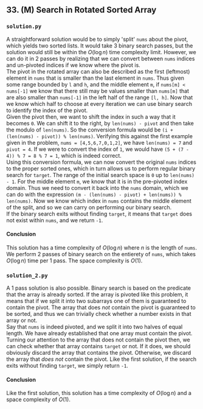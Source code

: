 ## 33. (M) Search in Rotated Sorted Array

### `solution.py`
A straightforward solution would be to simply 'split' `nums` about the pivot, which yields two sorted lists. It would take 3 binary search passes, but the solution would still be within the $O(\log n)$ time complexity limit. However, we can do it in 2 passes by realizing that we can convert between `nums` indices and un-pivoted indices if we know where the pivot is.  
The pivot in the rotated array can also be described as the first (leftmost) element in `nums` that is smaller than the last element in `nums`. Thus given some range bounded by `l` and `h`, and the middle element `m`, if `nums[m] < nums[-1]` we know that there still may be values smaller than `nums[m]` that are also smaller than `nums[-1]` in the left half of the range `[l, h]`. Now that we know which half to choose at every iteration we can use binary search to identify the index of the pivot.  
Given the pivot then, we want to shift the index in such a way that it becomes `0`. We can shift it to the right, by `len(nums) - pivot` and then take the modulo of `len(nums)`. So the conversion formula would be `(i + (len(nums) - pivot)) % len(nums)`. Verifying this against the first example given in the problem, `nums = [4,5,6,7,0,1,2]`, we have `len(nums) = 7` and `pivot = 4`. If we were to convert the index of `1`, we would have `(5 + (7 - 4)) % 7 = 8 % 7 = 1`, which is indeed correct.  
Using this conversion formula, we can now convert the original `nums` indices to the proper sorted ones, which in turn allows us to perform regular binary search for `target`. The range of the initial search space is `0` up to `len(nums) - 1`. For the middle element `m`, we know that it is in the pre-pivoted index domain. Thus we need to convert it back into the `nums` domain, which we can do with the expression `(m - (len(nums) - pivot) + len(nums)) % len(nums)`. Now we know which index in `nums` contains the middle element of the split, and so we can carry on performing our binary search.  
If the binary search exits without finding `target`, it means that `target` does not exist within `nums`, and we return `-1`.  

#### Conclusion
This solution has a time complexity of $O(\log n)$ where $n$ is the length of `nums`. We perform 2 passes of binary search on the entierety of `nums`, which takes $O(\log n)$ time per 1 pass. The space complexity is $O(1)$.  
  

### `solution_2.py`
A 1 pass solution is also possible. Binary search is based on the predicate that the array is already sorted. If the array is pivoted like this problem, it means that if we split it into two subarrays one of them is guaranteed to contain the pivot. The array that does *not* contain the pivot is guaranteed to be sorted, and thus we can trivially check whether a number exists in that array or not.  
Say that `nums` is indeed pivoted, and we split it into two halves of equal length. We have already established that one array must contain the pivot. Turning our attention to the array that does not contain the pivot then, we can check whether that array contains `target` or not. If it does, we should obviously discard the array that contains the pivot. Otherwise, we discard the array that *does not* contain the pivot. Like the first solution, if the search exits without finding `target`, we simply return `-1`.  

#### Conclusion
Like the first solution, this solution has a time complexity of $O(\log n)$ and a space complexity of $O(1)$.  
  

